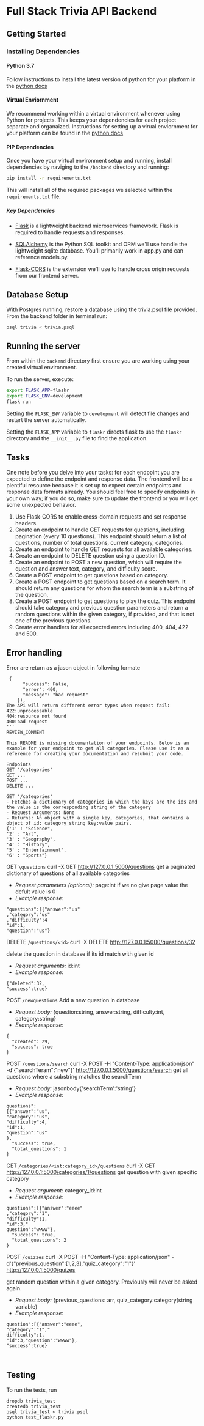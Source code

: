 # Full Stack Trivia API Backend

## Getting Started

### Installing Dependencies

#### Python 3.7

Follow instructions to install the latest version of python for your platform in the [python docs](https://docs.python.org/3/using/unix.html#getting-and-installing-the-latest-version-of-python)

#### Virtual Enviornment

We recommend working within a virtual environment whenever using Python for projects. This keeps your dependencies for each project separate and organaized. Instructions for setting up a virual enviornment for your platform can be found in the [python docs](https://packaging.python.org/guides/installing-using-pip-and-virtual-environments/)

#### PIP Dependencies

Once you have your virtual environment setup and running, install dependencies by naviging to the `/backend` directory and running:

```bash
pip install -r requirements.txt
```

This will install all of the required packages we selected within the `requirements.txt` file.

##### Key Dependencies

- [Flask](http://flask.pocoo.org/)  is a lightweight backend microservices framework. Flask is required to handle requests and responses.

- [SQLAlchemy](https://www.sqlalchemy.org/) is the Python SQL toolkit and ORM we'll use handle the lightweight sqlite database. You'll primarily work in app.py and can reference models.py. 

- [Flask-CORS](https://flask-cors.readthedocs.io/en/latest/#) is the extension we'll use to handle cross origin requests from our frontend server. 

## Database Setup
With Postgres running, restore a database using the trivia.psql file provided. From the backend folder in terminal run:
```bash
psql trivia < trivia.psql
```

## Running the server

From within the `backend` directory first ensure you are working using your created virtual environment.

To run the server, execute:

```bash
export FLASK_APP=flaskr
export FLASK_ENV=development
flask run
```

Setting the `FLASK_ENV` variable to `development` will detect file changes and restart the server automatically.

Setting the `FLASK_APP` variable to `flaskr` directs flask to use the `flaskr` directory and the `__init__.py` file to find the application. 

## Tasks

One note before you delve into your tasks: for each endpoint you are expected to define the endpoint and response data. The frontend will be a plentiful resource because it is set up to expect certain endpoints and response data formats already. You should feel free to specify endpoints in your own way; if you do so, make sure to update the frontend or you will get some unexpected behavior. 

1. Use Flask-CORS to enable cross-domain requests and set response headers. 
2. Create an endpoint to handle GET requests for questions, including pagination (every 10 questions). This endpoint should return a list of questions, number of total questions, current category, categories. 
3. Create an endpoint to handle GET requests for all available categories. 
4. Create an endpoint to DELETE question using a question ID. 
5. Create an endpoint to POST a new question, which will require the question and answer text, category, and difficulty score. 
6. Create a POST endpoint to get questions based on category. 
7. Create a POST endpoint to get questions based on a search term. It should return any questions for whom the search term is a substring of the question. 
8. Create a POST endpoint to get questions to play the quiz. This endpoint should take category and previous question parameters and return a random questions within the given category, if provided, and that is not one of the previous questions. 
9. Create error handlers for all expected errors including 400, 404, 422 and 500. 
## Error handling
Error are return as a jason object in following formate
```
 {
      "success": False,
      "error": 400,
      "message": "bad request"
    }), 
The APi will return different error types when request fail:
422:unprocessable
404:resource not found
400:bad request
'''
REVIEW_COMMENT
```
```
This README is missing documentation of your endpoints. Below is an example for your endpoint to get all categories. Please use it as a reference for creating your documentation and resubmit your code. 

Endpoints
GET '/categories'
GET ...
POST ...
DELETE ...

GET '/categories'
- Fetches a dictionary of categories in which the keys are the ids and the value is the corresponding string of the category
- Request Arguments: None
- Returns: An object with a single key, categories, that contains a object of id: category_string key:value pairs. 
{'1' : "Science",
'2' : "Art",
'3' : "Geography",
'4' : "History",
'5' : "Entertainment",
'6' : "Sports"}

```



GET `\questions` 
curl -X GET http://127.0.0.1:5000/questions 
get a paginated dictionary of questions of all available categories
- *Request parameters (optional):* page:int if we no give page value the defult value is 0
- *Example response:*  
 ``` "current_category":null,
"questions":[{"answer":"us"
,"category":"us"
,"difficulty":4
"id":1,
"question":"us"}

```

DELETE `/questions/<id>`
curl -X DELETE http://127.0.0.1:5000/questions/32

delete the question in database if its id match with given id
- *Request arguments:* id:int 
- *Example response:* 
```
{"deleted":32,
"success":true}

```

POST `/newquestions`
Add a new question in database 
- *Request body:* {question:string, answer:string, difficulty:int, category:string}
- *Example response:* 
```
{
  "created": 29, 
  "success": true
}
```
POST `/questions/search`
curl -X POST -H "Content-Type: application/json" -d'{"searchTeram":"new"}' http://127.0.0.1:5000/questions/search
get  all questions where a substring matches the searchTerm 
- *Request body:* jasonbody{'searchTerm':'string'}
- *Example response:*
```
questions":
[{"answer":"us",
"category":"us",
"difficulty":4,
"id":1,
"question":"us"
},
  "success": true, 
  "total_questions": 1
}
```

GET `/categories/<int:category_id>/questions`
curl -X GET http://127.0.0.1:5000/categories/1/questions
get question with given   specific category
- *Request argument:* category_id:int
- *Example response:*
```
questions":[{"answer":"eeee"
,"category":"1",
"difficulty":1,
"id":3,"
question":"wwww"},
  "success": true, 
  "total_questions": 2
}
```
POST `/quizzes`
curl -X POST -H "Content-Type: application/json" -d'{"previous_question":[1,2,3],"quiz_category":"1"}' http://127.0.0.1:5000/quizes

get random question within a given  category. Previously will never be asked again. 
- *Request body:* {previous_questions: arr, quiz_category:category(string variable)
- *Example response*: 
```
question":[{"answer":"eeee",
"category":"1","
difficulty":1,
"id":3,"question":"wwww"},
"success":true}



```

## Testing
To run the tests, run
```
dropdb trivia_test
createdb trivia_test
psql trivia_test < trivia.psql
python test_flaskr.py
```